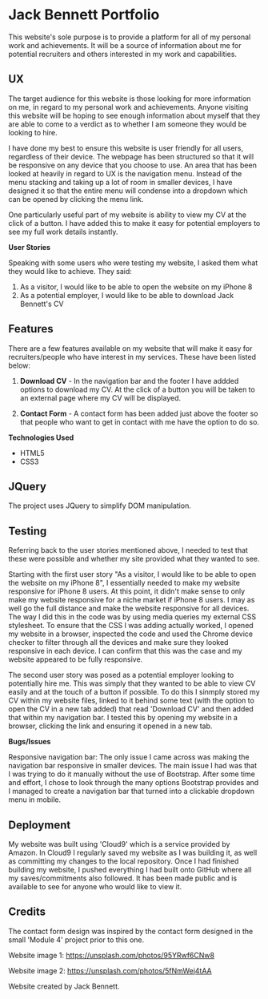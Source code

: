 # Jack Bennett Portfolio

This website's sole purpose is to provide a platform for all of my personal work and achievements. It will be a source
of information about me for potential recruiters and others interested in my work and capabilities. 

## UX

The target audience for this website is those looking for more information on me, in regard to my personal work and achievements. Anyone visiting this website will be hoping to see enough information about myself that they are able to come to a verdict as to whether I am someone they would be looking to hire.

I have done my best to ensure this website is user friendly for all users, regardless of their device. The webpage has been structured so that it will be responsive on any device that you choose to use. An area that has been looked at heavily in regard to UX is the navigation menu. Instead of the menu stacking and taking up a lot of room in smaller devices, I have designed it so that the entire menu will condense into a dropdown which can be opened by clicking the menu link.

One particularly useful part of my website is ability to view my CV at the click of a button. I have added this to make it easy for potential employers to see my full work details instantly.

**User Stories**

Speaking with some users who were testing my website, I asked them what they would like to achieve. They said:

1. As a visitor, I would like to be able to open the website on my iPhone 8
2. As a potential employer, I would like to be able to download Jack Bennett's CV

## Features

There are a few features available on my website that will make it easy for recruiters/people who have interest in my services. These have been listed below:

1. **Download CV** - In the navigation bar and the footer I have addded options to download my CV. At the click of a button you will be taken to an external page where my CV will be displayed.

2. **Contact Form** - A contact form has been added just above the footer so that people who want to get in contact with me have the option to do so.

**Technologies Used**

- HTML5
- CSS3

## JQuery
The project uses JQuery to simplify DOM manipulation.

## Testing

Referring back to the user stories mentioned above, I needed to test that these were possible and whether my site provided what they wanted to see.

Starting with the first user story "As a visitor, I would like to be able to open the website on my iPhone 8", I essentially needed to make my website responsive for iPhone 8 users. At this point, it didn't make sense to only make my website responsive for a niche market if iPhone 8 users. I may as well go the full distance and make the website responsive for all devices. The way I did this in the code was by using media queries my external CSS stylesheet. To ensure that the CSS I was adding actually worked, I opened my website in a browser, inspected the code and used the Chrome device checker to filter through all the devices and make sure they looked responsive in each device. I can confirm that this was the case and my website appeared to be fully responsive.

The second user story was posed as a potential employer looking to potentially hire me. This was simply that they wanted to be able to view CV easily and at the touch of a button if possible. To do this I sinmply stored my CV within my website files, linked to it behind some text (with the option to open the CV in a new tab added) that read 'Download CV' and then added that within my navigation bar. I tested this by opening my website in a browser, clicking the link and ensuring it opened in a new tab.

**Bugs/Issues**

Responsive navigation bar: The only issue I came across was making the navigation bar responsive in smaller devices. The main issue I had was that I was trying to do it manually without the use of Bootstrap. After some time and effort, I chose to look through the many options Bootstrap provides and I managed to create a navigation bar that turned into a clickable dropdown menu in mobile.

## Deployment

My website was built using 'Cloud9' which is a service provided by Amazon. In Cloud9 I regularly saved my website as I was building it, as well as committing my changes to the local repository. Once I had finished building my website, I pushed everything I had built onto GitHub where all my saves/commitments also followed. It has been made public and is available to see for anyone who would like to view it.

## Credits

The contact form design was inspired by the contact form designed in the small 'Module 4' project prior to this one.

Website image 1: https://unsplash.com/photos/95YRwf6CNw8

Website image 2: https://unsplash.com/photos/5fNmWej4tAA

Website created by Jack Bennett.
